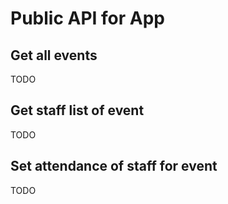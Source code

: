 # Public API for App

## Get all events

TODO

## Get staff list of event

TODO

## Set attendance of staff for event

TODO